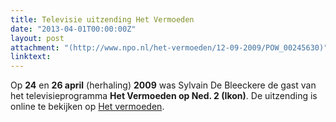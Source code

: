 ```yaml
---
title: Televisie uitzending Het Vermoeden
date: "2013-04-01T00:00:00Z"
layout: post
attachment: "(http://www.npo.nl/het-vermoeden/12-09-2009/POW_00245630)"
linktext:
---
```

Op **24** en **26 april** (herhaling) **2009** was Sylvain De Bleeckere de gast van het televisieprogramma **Het Vermoeden op Ned. 2 (Ikon)**.
 De uitzending is online te bekijken op [Het vermoeden](http://www.npo.nl/het-vermoeden/12-09-2009/POW_00245630).
 
